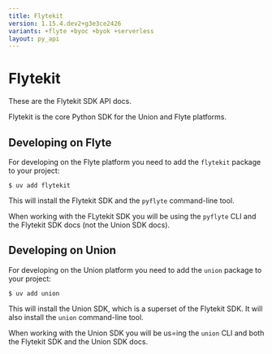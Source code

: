 ```yaml
---
title: Flytekit
version: 1.15.4.dev2+g3e3ce2426
variants: +flyte +byoc +byok +serverless
layout: py_api
---
```


# Flytekit

These are the Flytekit SDK API docs.

Flytekit is the core Python SDK for the Union and Flyte platforms.


## Developing on Flyte

For developing on the Flyte platform you need to add the `flytekit` package to your project:

```shell
$ uv add flytekit
```

This will install the Flytekit SDK and the `pyflyte` command-line tool.

When working with the FLytekit SDK you will be using the `pyflyte` CLI and the Flytekit SDK docs (not the Union SDK docs).


## Developing on Union

For developing on the Union platform you need to add the `union` package to your project:

```shell
$ uv add union
```

This will install the Union SDK, which is a superset of the Flytekit SDK.
It will also install the `union` command-line tool.

When working with the Union SDK you will be us=ing the `union` CLI and both the Flytekit SDK and the Union SDK docs.